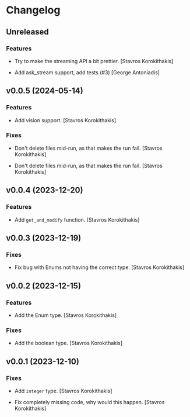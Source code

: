 # Changelog


## Unreleased

### Features

* Try to make the streaming API a bit prettier. [Stavros Korokithakis]

* Add ask_stream support, add tests (#3) [George Antoniadis]


## v0.0.5 (2024-05-14)

### Features

* Add vision support. [Stavros Korokithakis]

### Fixes

* Don't delete files mid-run, as that makes the run fail. [Stavros Korokithakis]

* Don't delete files mid-run, as that makes the run fail. [Stavros Korokithakis]


## v0.0.4 (2023-12-20)

### Features

* Add `get_and_modify` function. [Stavros Korokithakis]


## v0.0.3 (2023-12-19)

### Fixes

* Fix bug with Enums not having the correct type. [Stavros Korokithakis]


## v0.0.2 (2023-12-15)

### Features

* Add the Enum type. [Stavros Korokithakis]

### Fixes

* Add the boolean type. [Stavros Korokithakis]


## v0.0.1 (2023-12-10)

### Fixes

* Add `integer` type. [Stavros Korokithakis]

* Fix completely missing code, why would this happen. [Stavros Korokithakis]



